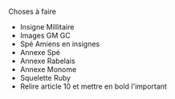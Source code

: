 Choses à faire
- Insigne Millitaire
- Images GM GC
- Spé Amiens en insignes
- Annexe Spé
- Annexe Rabelais
- Annexe Monome
- Squelette Ruby
- Relire article 10 et mettre en bold l'important